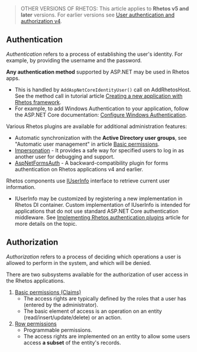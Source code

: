 > OTHER VERSIONS OF RHETOS:
This article applies to **Rhetos v5 and later** versions.
For earlier versions see [User authentication and authorization v4](User-authentication-and-authorization-v4).

## Authentication

*Authentication* refers to a process of establishing the user's identity.
For example, by providing the username and the password.

**Any authentication method** supported by ASP.NET may be used in Rhetos apps.

* This is handled by `AddAspNetCoreIdentityUser()` call on AddRhetosHost.
  See the method call in tutorial article
  [Creating a new application with Rhetos framework](Creating-a-new-application-with-Rhetos-framework).
* For example, to add Windows Authentication to your application, follow the ASP.NET Core documentation:
  [Configure Windows Authentication](https://docs.microsoft.com/en-us/aspnet/core/security/authentication/windowsauth?view=aspnetcore-6.0&tabs=visual-studio).

Various Rhetos plugins are available for additional administration features:

* Automatic synchronization with the **Active Directory user groups**, see "Automatic user management"
  in article [Basic permissions](Basic-permissions#automatic-user-management).
* [Impersonation](https://github.com/Rhetos/Impersonation) -
  It provides a safe way for specified users to log in as another user for debugging and support.
* [AspNetFormsAuth](https://github.com/Rhetos/AspNetFormsAuth) -
  A backward-compatibility plugin for forms authentication on Rhetos applications v4 and earlier.

Rhetos components use [IUserInfo](https://github.com/Rhetos/Rhetos/blob/master/Source/Rhetos.Utilities/IUserInfo.cs)
interface to retrieve current user information.

* IUserInfo may be customized by registering a new implementation in Rhetos DI container.
  Custom implementation of IUserInfo is intended for applications that do not use standard ASP.NET Core authentication middleware.
  See [Implementing Rhetos authentication plugins](Implementing-Rhetos-authentication-plugins) article
  for more details on the topic.

## Authorization

*Authorization* refers to a process of deciding which operations a user is allowed to perform in the system, and which will be denied.

There are two subsystems available for the authorization of user access in the Rhetos applications.

1. [Basic permissions (Claims)](Basic-permissions)
    * The access rights are typically defined by the roles that a user has (entered by the administrator).
    * The basic element of access is an operation on an entity (read/insert/update/delete) or an action.
2. [Row permissions](RowPermissions-concept)
    * Programmable permissions.
    * The access rights are implemented on an entity to allow some users access **a subset** of the entity's records.

